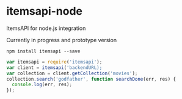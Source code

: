 # itemsapi-node
ItemsAPI for node.js integration

Currently in progress and prototype version

```
npm install itemsapi --save
``` 

```javascript
var itemsapi = require('itemsapi');
var client = itemsapi('backendURL);
var collection = client.getCollection('movies');
collection.search('godfather', function searchDone(err, res) {
  console.log(err, res);
});
```

